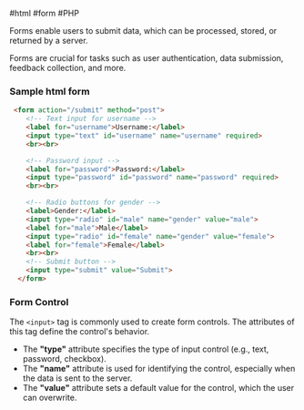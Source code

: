 #html  #form #PHP 

Forms enable users to submit data, which can be processed, stored, or returned by a server.

Forms are crucial for tasks such as user authentication, data submission, feedback collection, and more.

### **Sample html form**
```html
 <form action="/submit" method="post">
    <!-- Text input for username -->
    <label for="username">Username:</label>
    <input type="text" id="username" name="username" required>
    <br><br>

    <!-- Password input -->
    <label for="password">Password:</label>
    <input type="password" id="password" name="password" required>
    <br><br>

    <!-- Radio buttons for gender -->
    <label>Gender:</label>
    <input type="radio" id="male" name="gender" value="male">
    <label for="male">Male</label>
    <input type="radio" id="female" name="gender" value="female">
    <label for="female">Female</label>
    <br><br>
    <!-- Submit button -->
    <input type="submit" value="Submit">
  </form>
```
### **Form Control**
The `<input>` tag is commonly used to create form controls. The attributes of this tag define the control's behavior.
- The **"type"** attribute specifies the type of input control (e.g., text, password, checkbox).
- The **"name"** attribute is used for identifying the control, especially when the data is sent to the server.
- The **"value"** attribute sets a default value for the control, which the user can overwrite.

